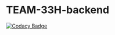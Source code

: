 # TEAM-33H-backend

[![Codacy Badge](https://app.codacy.com/project/badge/Grade/ff304ab7c8ab45a692c6ad3cc53ccfbf)](https://www.codacy.com/gh/BuildForSDGCohort2/TEAM-33H-backend?utm_source=github.com&amp;utm_medium=referral&amp;utm_content=BuildForSDGCohort2/TEAM-33H-backend&amp;utm_campaign=Badge_Grade)

